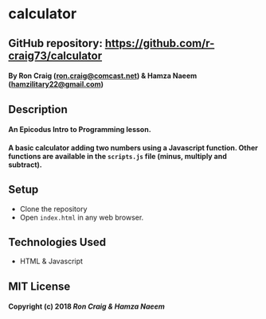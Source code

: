 # calculator

## GitHub repository: https://github.com/r-craig73/calculator

#### By Ron Craig (ron.craig@comcast.net) & Hamza Naeem (hamzilitary22@gmail.com)

## Description
#### An Epicodus Intro to Programming lesson.
#### A basic calculator adding two numbers using a Javascript function. Other functions are available in the `scripts.js` file (minus, multiply and subtract).

## Setup
* Clone the repository
* Open `index.html` in any web browser.

## Technologies Used
* HTML & Javascript

## MIT License

#### Copyright (c) 2018 _Ron Craig & Hamza Naeem_